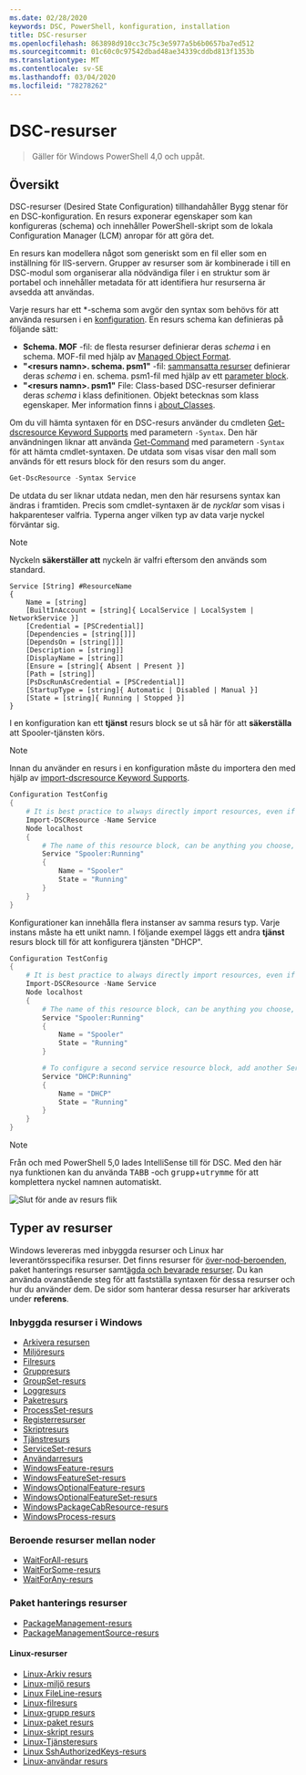 ```yaml
---
ms.date: 02/28/2020
keywords: DSC, PowerShell, konfiguration, installation
title: DSC-resurser
ms.openlocfilehash: 863898d910cc3c75c3e5977a5b6b0657ba7ed512
ms.sourcegitcommit: 01c60c0c97542dbad48ae34339cddbd813f1353b
ms.translationtype: MT
ms.contentlocale: sv-SE
ms.lasthandoff: 03/04/2020
ms.locfileid: "78278262"
---
```

# <a name="dsc-resources"></a>DSC-resurser

> Gäller för Windows PowerShell 4,0 och uppåt.

## <a name="overview"></a>Översikt

DSC-resurser (Desired State Configuration) tillhandahåller Bygg stenar för en DSC-konfiguration. En resurs exponerar egenskaper som kan konfigureras (schema) och innehåller PowerShell-skript som de lokala Configuration Manager (LCM) anropar för att göra det.

En resurs kan modellera något som generiskt som en fil eller som en inställning för IIS-servern. Grupper av resurser som är kombinerade i till en DSC-modul som organiserar alla nödvändiga filer i en struktur som är portabel och innehåller metadata för att identifiera hur resurserna är avsedda att användas.

Varje resurs har ett *-schema som avgör den syntax som behövs för att använda resursen i en [konfiguration](../configurations/configurations.md).
En resurs schema kan definieras på följande sätt:

- **Schema. MOF** -fil: de flesta resurser definierar deras _schema_ i en schema. MOF-fil med hjälp av [Managed Object Format](/windows/desktop/wmisdk/managed-object-format--mof-).
- **"\<resurs namn\>. schema. psm1"** -fil: [sammansatta resurser](../configurations/compositeConfigs.md) definierar deras *schema* i en<ResourceName>. schema. psm1-fil med hjälp av ett [parameter block](/powershell/module/microsoft.powershell.core/about/about_functions?view=powershell-6#functions-with-parameters).
- **"\<resurs namn\>. psm1"** File: Class-based DSC-resurser definierar deras _schema_ i klass definitionen. Objekt betecknas som klass egenskaper. Mer information finns i [about_Classes](/powershell/module/psdesiredstateconfiguration/about/about_classes_and_dsc).

Om du vill hämta syntaxen för en DSC-resurs använder du cmdleten [Get-dscresource Keyword Supports](/powershell/module/PSDesiredStateConfiguration/Get-DscResource) med parametern `-Syntax`. Den här användningen liknar att använda [Get-Command](/powershell/module/microsoft.powershell.core/get-command) med parametern `-Syntax` för att hämta cmdlet-syntaxen. De utdata som visas visar den mall som används för ett resurs block för den resurs som du anger.

```powershell
Get-DscResource -Syntax Service
```

De utdata du ser liknar utdata nedan, men den här resursens syntax kan ändras i framtiden. Precis som cmdlet-syntaxen är de _nycklar_ som visas i hakparenteser valfria. Typerna anger vilken typ av data varje nyckel förväntar sig.

> [!NOTE]
> Nyckeln **säkerställer att** nyckeln är valfri eftersom den används som standard.

```output
Service [String] #ResourceName
{
    Name = [string]
    [BuiltInAccount = [string]{ LocalService | LocalSystem | NetworkService }]
    [Credential = [PSCredential]]
    [Dependencies = [string[]]]
    [DependsOn = [string[]]]
    [Description = [string]]
    [DisplayName = [string]]
    [Ensure = [string]{ Absent | Present }]
    [Path = [string]]
    [PsDscRunAsCredential = [PSCredential]]
    [StartupType = [string]{ Automatic | Disabled | Manual }]
    [State = [string]{ Running | Stopped }]
}
```

I en konfiguration kan ett **tjänst** resurs block se ut så här för att **säkerställa** att Spooler-tjänsten körs.

> [!NOTE]
> Innan du använder en resurs i en konfiguration måste du importera den med hjälp av [import-dscresource Keyword Supports](../configurations/import-dscresource.md).

```powershell
Configuration TestConfig
{
    # It is best practice to always directly import resources, even if the resource is a built-in resource.
    Import-DSCResource -Name Service
    Node localhost
    {
        # The name of this resource block, can be anything you choose, as long as it is of type [String] as indicated by the schema.
        Service "Spooler:Running"
        {
            Name = "Spooler"
            State = "Running"
        }
    }
}
```

Konfigurationer kan innehålla flera instanser av samma resurs typ. Varje instans måste ha ett unikt namn. I följande exempel läggs ett andra **tjänst** resurs block till för att konfigurera tjänsten "DHCP".

```powershell
Configuration TestConfig
{
    # It is best practice to always directly import resources, even if the resource is a built-in resource.
    Import-DSCResource -Name Service
    Node localhost
    {
        # The name of this resource block, can be anything you choose, as long as it is of type [String] as indicated by the schema.
        Service "Spooler:Running"
        {
            Name = "Spooler"
            State = "Running"
        }

        # To configure a second service resource block, add another Service resource block and use a unique name.
        Service "DHCP:Running"
        {
            Name = "DHCP"
            State = "Running"
        }
    }
}
```

> [!NOTE]
> Från och med PowerShell 5,0 lades IntelliSense till för DSC. Med den här nya funktionen kan du använda <kbd>TABB</kbd> -och <kbd>grupp</kbd>+<kbd>utrymme</kbd> för att komplettera nyckel namnen automatiskt.

![Slut för ande av resurs flik](media/resources/resource-tabcompletion.png)

## <a name="types-of-resources"></a>Typer av resurser

Windows levereras med inbyggda resurser och Linux har leverantörsspecifika resurser. Det finns resurser för [över-nod-beroenden](../configurations/crossNodeDependencies.md), paket hanterings resurser samt[ägda och bevarade resurser](https://github.com/dsccommunity). Du kan använda ovanstående steg för att fastställa syntaxen för dessa resurser och hur du använder dem. De sidor som hanterar dessa resurser har arkiverats under **referens**.

### <a name="windows-built-in-resources"></a>Inbyggda resurser i Windows

- [Arkivera resursen](../reference/resources/windows/archiveResource.md)
- [Miljöresurs](../reference/resources/windows/environmentResource.md)
- [Filresurs](../reference/resources/windows/fileResource.md)
- [Gruppresurs](../reference/resources/windows/groupResource.md)
- [GroupSet-resurs](../reference/resources/windows/groupSetResource.md)
- [Loggresurs](../reference/resources/windows/logResource.md)
- [Paketresurs](../reference/resources/windows/packageResource.md)
- [ProcessSet-resurs](../reference/resources/windows/ProcessSetResource.md)
- [Registerresurser](../reference/resources/windows/registryResource.md)
- [Skriptresurs](../reference/resources/windows/scriptResource.md)
- [Tjänstresurs](../reference/resources/windows/serviceResource.md)
- [ServiceSet-resurs](../reference/resources/windows/serviceSetResource.md)
- [Användarresurs](../reference/resources/windows/userResource.md)
- [WindowsFeature-resurs](../reference/resources/windows/windowsFeatureResource.md)
- [WindowsFeatureSet-resurs](../reference/resources/windows/windowsFeatureSetResource.md)
- [WindowsOptionalFeature-resurs](../reference/resources/windows/windowsOptionalFeatureResource.md)
- [WindowsOptionalFeatureSet-resurs](../reference/resources/windows/windowsOptionalFeatureSetResource.md)
- [WindowsPackageCabResource-resurs](../reference/resources/windows/windowsPackageCabResource.md)
- [WindowsProcess-resurs](../reference/resources/windows/windowsProcessResource.md)

### <a name="cross-node-dependency-resources"></a>Beroende resurser mellan noder

- [WaitForAll-resurs](../reference/resources/windows/waitForAllResource.md)
- [WaitForSome-resurs](../reference/resources/windows/waitForSomeResource.md)
- [WaitForAny-resurs](../reference/resources/windows/waitForAnyResource.md)

### <a name="package-management-resources"></a>Paket hanterings resurser

- [PackageManagement-resurs](../reference/resources/packagemanagement/PackageManagementDscResource.md)
- [PackageManagementSource-resurs](../reference/resources/packagemanagement/PackageManagementSourceDscResource.md)

#### <a name="linux-resources"></a>Linux-resurser

- [Linux-Arkiv resurs](../reference/resources/linux/lnxArchiveResource.md)
- [Linux-miljö resurs](../reference/resources/linux/lnxEnvironmentResource.md)
- [Linux FileLine-resurs](../reference/resources/linux/lnxFileLineResource.md)
- [Linux-filresurs](../reference/resources/linux/lnxFileResource.md)
- [Linux-grupp resurs](../reference/resources/linux/lnxGroupResource.md)
- [Linux-paket resurs](../reference/resources/linux/lnxPackageResource.md)
- [Linux-skript resurs](../reference/resources/linux/lnxScriptResource.md)
- [Linux-Tjänsteresurs](../reference/resources/linux/lnxServiceResource.md)
- [Linux SshAuthorizedKeys-resurs](../reference/resources/linux/lnxSshAuthorizedKeysResource.md)
- [Linux-användar resurs](../reference/resources/linux/lnxUserResource.md)
